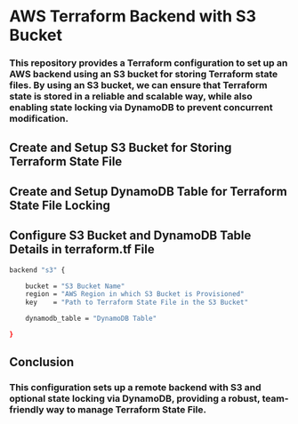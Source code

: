 
# AWS Terraform Backend with S3 Bucket

### This repository provides a Terraform configuration to set up an AWS backend using an S3 bucket for storing Terraform state files. By using an S3 bucket, we can ensure that Terraform state is stored in a reliable and scalable way, while also enabling state locking via DynamoDB to prevent concurrent modification.

## Create and Setup S3 Bucket for Storing Terraform State File

## Create and Setup DynamoDB Table for Terraform State File Locking

## Configure S3 Bucket and DynamoDB Table Details in terraform.tf File
```sh
backend "s3" {

    bucket = "S3 Bucket Name"
    region = "AWS Region in which S3 Bucket is Provisioned"
    key    = "Path to Terraform State File in the S3 Bucket"

    dynamodb_table = "DynamoDB Table"

}
```

## Conclusion
### This configuration sets up a remote backend with S3 and optional state locking via DynamoDB, providing a robust, team-friendly way to manage Terraform State File.